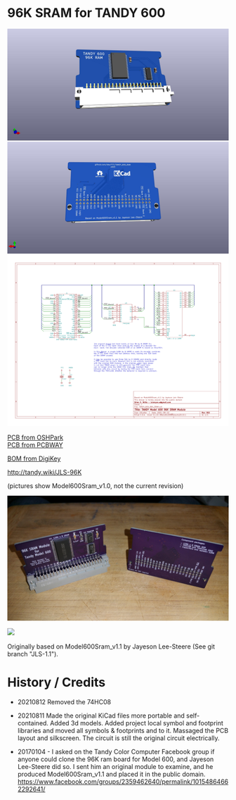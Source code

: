 # 96K SRAM for TANDY 600

![](PCB/TANDY_600_96K_SRAM.jpg)  
![](PCB/TANDY_600_96K_SRAM_back.jpg)  
![](PCB/TANDY_600_96K_SRAM.svg)  

[PCB from OSHPark](https://oshpark.com/shared_projects/ndtHAnaR)  
[PCB from PCBWAY](https://www.pcbway.com/project/shareproject/TANDY_600_RAM.html)  

[BOM from DigiKey](https://www.digikey.com/short/79v24j5j)

http://tandy.wiki/JLS-96K

(pictures show Model600Sram_v1.0, not the current revision)

![](Model600Sram_1.0_1.jpg)

![](Model600Sram_1.0_2.jpg)

Originally based on Model600Sram_v1.1 by Jayeson Lee-Steere (See git branch "JLS-1.1").  

# History / Credits

* 20210812 Removed the 74HC08

* 20210811 Made the original KiCad files more portable and self-contained. Added 3d models. Added project local symbol and footprint libraries and moved all symbols & footprints and to it. Massaged the PCB layout and silkscreen. The circuit is still the original circuit electrically.

* 20170104 - I asked on the Tandy Color Computer Facebook group if anyone could clone the 96K ram board for Model 600, and Jayeson Lee-Steere did so. I sent him an original module to examine, and he produced Model600Sram_v1.1 and placed it in the public domain.  
https://www.facebook.com/groups/2359462640/permalink/10154864662292641/
